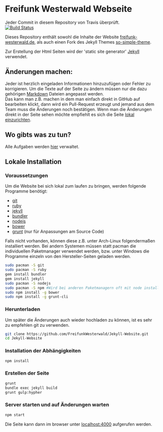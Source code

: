 # Freifunk Westerwald Webseite
Jeder Commit in diesem Repository von Travis überprüft.  
[![Build Status](https://travis-ci.org/FreifunkWesterwald/Jekyll-Website.svg?branch=master)](https://travis-ci.org/FreifunkWesterwald/Jekyll-Website)

Dieses Repository enthält sowohl die Inhalte der Website
[freifunk-westerwald.de](https://freifunk-westerwald.de/), als auch einen
Fork des Jekyll Themes [so-simple-theme](https://github.com/mmistakes/so-simple-theme).

Zur Erstellung der Html Seiten wird der 'static site generator'
[Jekyll](https://jekyllrb.com/) verwendet.


## Änderungen machen:
Jeder ist herzlich eingeladen Informationen hinzuzufügen oder Fehler zu korrigieren.
Um die Texte auf der Seite zu ändern müssen nur die dazu
gehörigen [Markdown](http://markdown.de/) Dateien angepasst werden.  
Das kann man z.B. machen in dem man einfach direkt in GitHub auf bearbeiten klickt, dann wird ein Pull-Request erzeugt und jemand aus dem Team muss die Änderungen noch bestätigen.
Wenn man die Änderungen direkt in der Seite sehen möchte empfiehlt es sich die
Seite [lokal einzurichten](#lokale-installation).


## Wo gibts was zu tun?
Alle Aufgaben werden [hier](https://github.com/FreifunkWesterwald/issues/issues) verwaltet.

## Lokale Installation
### Voraussetzungen
Um die Website bei sich lokal zum laufen zu bringen, werden folgende
Programme benötigt:
- [git](https://git-scm.com/)
- [ruby](https://www.ruby-lang.org/de/)
- [jekyll](https://jekyllrb.com/)
- [bundler](http://bundler.io/)
- [nodejs](https://nodejs.org)
- [bower](http://bower.io)
- [grunt](http://gruntjs.com/) (nur für Anpassungen am Source Code)

Falls nicht vorhanden, können diese z.B. unter Arch-Linux folgendermaßen
installiert werden. Bei andern Systemen müssen statt pacman die individuellen
Paketmanager verwendet werden, bzw. unter Windows die Programme einzeln von
den Hersteller-Seiten geladen werden.

```sh
sudo pacman -S git
sudo pacman -S ruby
gem install bundler
gem install jekyll
sudo pacman -S nodejs
sudo pacman -S npm #Wird bei anderen Paketmanagern oft mit node installiert
sudo npm install -g bower
sudo npm install -g grunt-cli
```

### Herunterladen
Um später die Änderungen auch wieder hochladen zu können, ist es sehr zu
empfehlen git zu verwenden.

```sh
git clone https://github.com/FreifunkWesterwald/Jekyll-Website.git
cd Jekyll-Website
```

### Installation der Abhängigkeiten
```sh
npm install
```

### Erstellen der Seite
```sh
grunt
bundle exec jekyll build
grunt gulp:hypher
```

### Server starten und auf Änderungen warten

```sh
npm start
```

Die Seite kann dann im browser unter [localhost:4000](http://localhost:4000/) aufgerufen werden.
